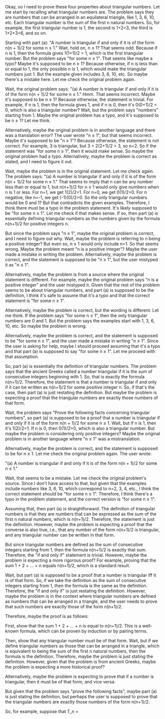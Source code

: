 <think>
Okay, so I need to prove these four properties about triangular numbers. Let me start by recalling what triangular numbers are. The problem says they are numbers that can be arranged in an equilateral triangle, like 1, 3, 6, 10, etc. Each triangular number is the sum of the first n natural numbers. So, for example, the first triangular number is 1, the second is 1+2=3, the third is 1+2+3=6, and so on. 

Starting with part (a): "A number is triangular if and only if it is of the form n(n + 1)/2 for some n ≤ 1." Wait, hold on, n ≤ 1? That seems odd. Because if n is 1, then the formula gives 1(1+1)/2 = 1, which is the first triangular number. But the problem says "for some n ≤ 1". That seems like maybe a typo? Maybe it's supposed to be n ≥ 1? Because otherwise, if n is less than or equal to 1, the only possible n is 1, which would make the triangular numbers just 1. But the example given includes 3, 6, 10, etc. So maybe there's a mistake here. Let me check the original problem again.

Wait, the original problem says: "(a) A number is triangular if and only if it is of the form n(n + 1)/2 for some n ≤ 1." Hmm. That seems incorrect. Maybe it's supposed to be n ≥ 1? Because otherwise, the statement is trivial. For example, if n is 1, then the formula gives 1, and if n is 0, then it's 0(0+1)/2 = 0, which is also a triangular number? Wait, but the problem says "numbers" starting from 1. Maybe the original problem has a typo, and it's supposed to be n ≥ 1? Let me think.

Alternatively, maybe the original problem is in another language and there was a translation error? The user wrote "n ≤ 1", but that seems incorrect. Maybe it's supposed to be "n ≥ 1"? Because otherwise, the statement is not correct. For example, 3 is triangular, but 3 = 2(2+1)/2 = 3, so n=2. So if the statement was "for some n ≥ 1", then it would make sense. So maybe the original problem had a typo. Alternatively, maybe the problem is correct as stated, and I need to figure it out.

Wait, maybe the problem is in the original statement. Let me check again. The problem says: "(a) A number is triangular if and only if it is of the form n(n + 1)/2 for some n ≤ 1." That seems to imply that n can be any number less than or equal to 1, but n(n+1)/2 for n ≤ 1 would only give numbers when n is 1 or less. For n=1, we get 1(2)/2=1. For n=0, we get 0(1)/2=0. For n negative, like n=-1, we get (-1)(0)/2=0. So the only triangular numbers would be 0 and 1? But that contradicts the given examples. Therefore, I think there must be a typo in the problem statement. It's likely supposed to be "for some n ≥ 1". Let me check if that makes sense. If so, then part (a) is essentially defining triangular numbers as the numbers given by the formula n(n+1)/2 for positive integers n. 

But since the problem says "n ≤ 1", maybe the original problem is correct, and I need to figure out why. Wait, maybe the problem is referring to n being a positive integer? But even so, n ≤ 1 would only include n=1. So that seems wrong. Maybe the problem meant "n is a positive integer"? Maybe the user made a mistake in writing the problem. Alternatively, maybe the problem is correct, and the statement is supposed to be "n ≥ 1", but the user mistyped it as "n ≤ 1". 

Alternatively, maybe the problem is from a source where the original statement is different. For example, maybe the original problem says "n is a positive integer" and the user mistyped it. Given that the rest of the problem seems to be about triangular numbers, and part (a) is supposed to be the definition, I think it's safe to assume that it's a typo and that the correct statement is "for some n ≥ 1". 

Alternatively, maybe the problem is correct, but the wording is different. Let me think. If the problem says "for some n ≤ 1", then the only triangular numbers are 0 and 1. But the problem says the examples start with 1, 3, 6, 10, etc. So maybe the problem is wrong. 

Alternatively, maybe the problem is correct, and the statement is supposed to be "for some n ≥ 1", and the user made a mistake in writing "n ≤ 1". Since the user is asking for help, maybe I should proceed assuming that it's a typo and that part (a) is supposed to say "for some n ≥ 1". Let me proceed with that assumption. 

So, part (a) is essentially the definition of triangular numbers. The problem says that the ancient Greeks called a number triangular if it is the sum of consecutive integers beginning with 1. So, that is exactly the formula n(n+1)/2. Therefore, the statement is that a number is triangular if and only if it can be written as n(n+1)/2 for some positive integer n. So, if that's the case, then part (a) is just restating the definition. But maybe the problem is expecting a proof that the triangular numbers are exactly those numbers of that form. 

Wait, the problem says "Prove the following facts concerning triangular numbers", so part (a) is supposed to be a proof that a number is triangular if and only if it is of the form n(n + 1)/2 for some n ≤ 1. Wait, but if n is 1, then it's 1(2)/2=1. If n is 0, then 0(1)/2=0, which is also a triangular number. But maybe the problem is considering only positive integers? Maybe the original problem is in another language where "n ≤ 1" was a mistranslation. 

Alternatively, maybe the problem is correct, and the statement is supposed to be for n ≥ 1. Let me check the original problem again. The user wrote:

"(a) A number is triangular if and only if it is of the form n(n + 1)/2 for some n ≤ 1."

Wait, that seems to be a mistake. Let me check the original problem's source. Since I don't have access to that, but given that the examples include numbers like 3, 6, 10, which correspond to n=2, 3, 4, etc., I think the correct statement should be "for some n ≥ 1". Therefore, I think there's a typo in the problem statement, and the correct version is "for some n ≥ 1". 

Assuming that, then part (a) is straightforward. The definition of triangular numbers is that they are numbers that can be expressed as the sum of the first n natural numbers, which is n(n+1)/2. Therefore, the statement is just the definition. However, maybe the problem is expecting a proof that the converse is also true, i.e., that any number of the form n(n+1)/2 is triangular, and any triangular number can be written in that form. 

But since triangular numbers are defined as the sum of consecutive integers starting from 1, then the formula n(n+1)/2 is exactly that sum. Therefore, the "if and only if" statement is trivial. However, maybe the problem is expecting a more rigorous proof? For example, proving that the sum 1 + 2 + ... + n equals n(n+1)/2, which is a standard result. 

Wait, but part (a) is supposed to be a proof that a number is triangular iff it is of that form. So, if we take the definition as the sum of consecutive integers starting from 1, then the formula is the same as the definition. Therefore, the "if and only if" is just restating the definition. However, maybe the problem is in the context where triangular numbers are defined as numbers that can be arranged in a triangle, and the user needs to prove that such numbers are exactly those of the form n(n+1)/2. 

Therefore, maybe the proof is as follows: 

First, show that the sum 1 + 2 + ... + n is equal to n(n+1)/2. This is a well-known formula, which can be proven by induction or by pairing terms. 

Then, show that any triangular number must be of that form. Wait, but if we define triangular numbers as those that can be arranged in a triangle, which is equivalent to being the sum of the first n natural numbers, then the formula is the definition. Therefore, maybe the problem is just stating the definition. However, given that the problem is from ancient Greeks, maybe the problem is expecting a more historical proof? 

Alternatively, maybe the problem is expecting to prove that if a number is triangular, then it must be of that form, and vice versa. 

But given that the problem says "prove the following facts", maybe part (a) is just stating the definition, but perhaps the user is supposed to prove that the triangular numbers are exactly those numbers of the form n(n+1)/2. 

So, for example, suppose that T_n =